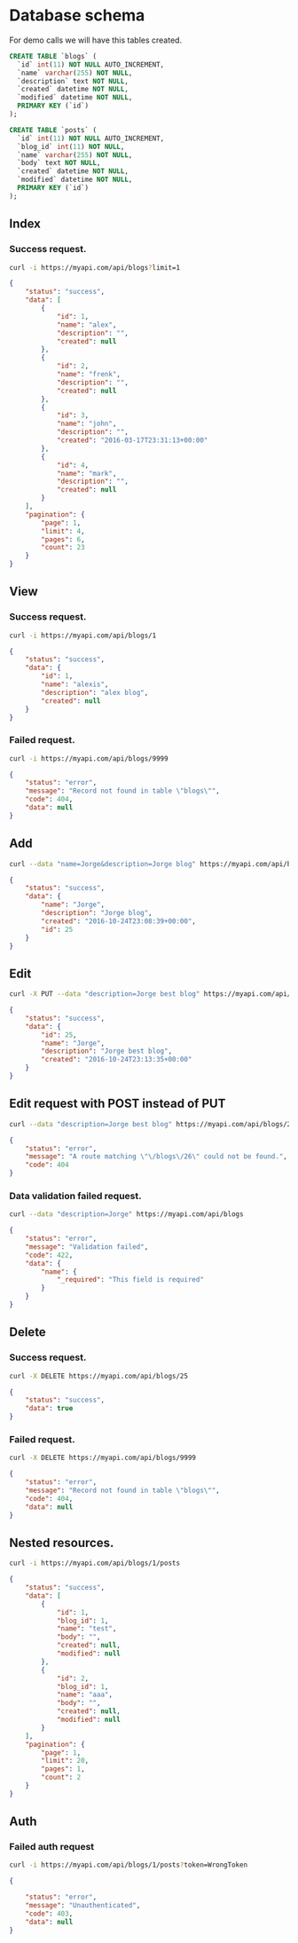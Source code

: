 # Database schema

For demo calls we will have this tables created.

```sql
CREATE TABLE `blogs` (
  `id` int(11) NOT NULL AUTO_INCREMENT,
  `name` varchar(255) NOT NULL,
  `description` text NOT NULL,
  `created` datetime NOT NULL,
  `modified` datetime NOT NULL,
  PRIMARY KEY (`id`)
);

CREATE TABLE `posts` (
  `id` int(11) NOT NULL AUTO_INCREMENT,
  `blog_id` int(11) NOT NULL,
  `name` varchar(255) NOT NULL,
  `body` text NOT NULL,
  `created` datetime NOT NULL,
  `modified` datetime NOT NULL,
  PRIMARY KEY (`id`)
);

```




## Index


### Success request.

```bash
curl -i https://myapi.com/api/blogs?limit=1
```

```json
{
    "status": "success",
    "data": [
        {
            "id": 1,
            "name": "alex",
            "description": "",
            "created": null
        },
        {
            "id": 2,
            "name": "frenk",
            "description": "",
            "created": null
        },
        {
            "id": 3,
            "name": "john",
            "description": "",
            "created": "2016-03-17T23:31:13+00:00"
        },
        {
            "id": 4,
            "name": "mark",
            "description": "",
            "created": null
        }
    ],
    "pagination": {
        "page": 1,
        "limit": 4,
        "pages": 6,
        "count": 23
    }
}
```

## View

### Success request.

```bash
curl -i https://myapi.com/api/blogs/1
```

```json
{
    "status": "success",
    "data": {
        "id": 1,
        "name": "alexis",
        "description": "alex blog",
        "created": null
    }
}
```
	
### Failed request.

```bash
curl -i https://myapi.com/api/blogs/9999
```

```json
{
    "status": "error",
    "message": "Record not found in table \"blogs\"",
    "code": 404,
    "data": null
}
```

## Add

```bash
curl --data "name=Jorge&description=Jorge blog" https://myapi.com/api/blogs
```

```json
{
    "status": "success",
    "data": {
        "name": "Jorge",
        "description": "Jorge blog",
        "created": "2016-10-24T23:08:39+00:00",
        "id": 25
    }
}
```

## Edit

```bash
curl -X PUT --data "description=Jorge best blog" https://myapi.com/api/blogs/25
```

```json
{
    "status": "success",
    "data": {
        "id": 25,
        "name": "Jorge",
        "description": "Jorge best blog",
        "created": "2016-10-24T23:13:35+00:00"
    }
}
```

## Edit request with POST instead of PUT

```bash
curl --data "description=Jorge best blog" https://myapi.com/api/blogs/25
```

```json
{
    "status": "error",
    "message": "A route matching \"\/blogs\/26\" could not be found.",
    "code": 404
}
```

### Data validation failed request.

```bash
curl --data "description=Jorge" https://myapi.com/api/blogs
```

```json
{
    "status": "error",
    "message": "Validation failed",
    "code": 422,
    "data": {
        "name": {
            "_required": "This field is required"
        }
    }
}
```

## Delete

### Success request.

```bash
curl -X DELETE https://myapi.com/api/blogs/25
```

```json
{
    "status": "success",
    "data": true
}
```

### Failed request.

```bash
curl -X DELETE https://myapi.com/api/blogs/9999
```

```json
{
    "status": "error",
    "message": "Record not found in table \"blogs\"",
    "code": 404,
    "data": null
}
```

## Nested resources.

```bash
curl -i https://myapi.com/api/blogs/1/posts
```

```json
{
    "status": "success",
    "data": [
        {
            "id": 1,
            "blog_id": 1,
            "name": "test",
            "body": "",
            "created": null,
            "modified": null
        },
        {
            "id": 2,
            "blog_id": 1,
            "name": "aaa",
            "body": "",
            "created": null,
            "modified": null
        }
    ],
    "pagination": {
        "page": 1,
        "limit": 20,
        "pages": 1,
        "count": 2
    }
}
```

## Auth

### Failed auth request

```bash
curl -i https://myapi.com/api/blogs/1/posts?token=WrongToken
```

```json
{

    "status": "error",
    "message": "Unauthenticated",
    "code": 403,
    "data": null
}
```
